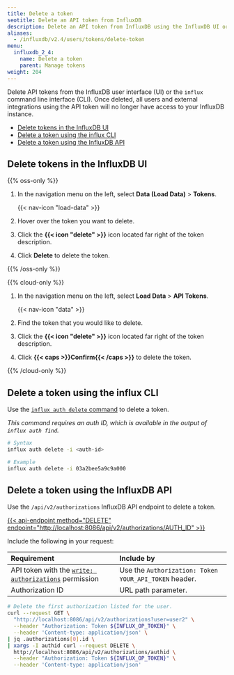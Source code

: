 ```yaml
---
title: Delete a token
seotitle: Delete an API token from InfluxDB
description: Delete an API token from InfluxDB using the InfluxDB UI or the `influx` CLI.
aliases:
  - /influxdb/v2.4/users/tokens/delete-token
menu:
  influxdb_2_4:
    name: Delete a token
    parent: Manage tokens
weight: 204
---
```


Delete API tokens from the InfluxDB user interface (UI) or the `influx` command line interface (CLI).
Once deleted, all users and external integrations using the API token will no longer
have access to your InfluxDB instance.

- [Delete tokens in the InfluxDB UI](#delete-tokens-in-the-influxdb-ui)
- [Delete a token using the influx CLI](#delete-a-token-using-the-influx-cli)
- [Delete a token using the InfluxDB API](#delete-a-token-using-the-influxdb-api)

## Delete tokens in the InfluxDB UI

{{% oss-only %}}

1. In the navigation menu on the left, select **Data (Load Data)** > **Tokens**.

    {{< nav-icon "load-data" >}}

2. Hover over the token you want to delete.
3. Click the **{{< icon "delete" >}}** icon located far right of the token description.
3. Click **Delete** to delete the token.

{{% /oss-only %}}

{{% cloud-only %}}

1. In the navigation menu on the left, select **Load Data** > **API Tokens**.

    {{< nav-icon "data" >}}

2. Find the token that you would like to delete.
3. Click the **{{< icon "delete" >}}** icon located far right of the token description.
4. Click **{{< caps >}}Confirm{{< /caps >}}** to delete the token.

{{% /cloud-only %}}

## Delete a token using the influx CLI

Use the [`influx auth delete` command](/influxdb/v2.4/reference/cli/influx/auth/delete)
to delete a token.

_This command requires an auth ID, which is available in the output of `influx auth find`._

```sh
# Syntax
influx auth delete -i <auth-id>

# Example
influx auth delete -i 03a2bee5a9c9a000
```

## Delete a token using the InfluxDB API

Use the `/api/v2/authorizations` InfluxDB API endpoint to delete a token.

[{{< api-endpoint method="DELETE" endpoint="http://localhost:8086/api/v2/authorizations/AUTH_ID" >}}](/influxdb/v2.4/api/#operation/DeleteAuthorizationsID)

Include the following in your request:

| Requirement          | Include by                                               |
|:-----------          |:----------                                               |
| API token with the [`write: authorizations`](/influxdb/v2.4/api/#operation/PostAuthorizations) permission  | Use the `Authorization: Token YOUR_API_TOKEN` header. |
| Authorization ID     | URL path parameter. |

```sh
# Delete the first authorization listed for the user.
curl --request GET \
  "http://localhost:8086/api/v2/authorizations?user=user2" \
  --header "Authorization: Token ${INFLUX_OP_TOKEN}" \
  --header 'Content-type: application/json' \
| jq .authorizations[0].id \
| xargs -I authid curl --request DELETE \
  http://localhost:8086/api/v2/authorizations/authid \
  --header "Authorization: Token ${INFLUX_OP_TOKEN}" \
  --header 'Content-type: application/json'
```
